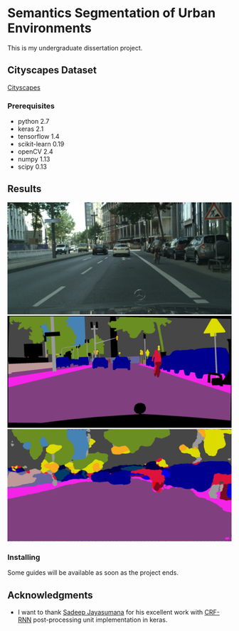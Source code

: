# Semantics Segmentation of Urban Environments

This is my undergraduate dissertation project. 

## Cityscapes Dataset
[Cityscapes](https://www.cityscapes-dataset.com/)


### Prerequisites

* python 		2.7
* keras 		2.1 
* tensorflow 	1.4
* scikit-learn	0.19
* openCV		2.4
* numpy			1.13
* scipy			0.13



## Results
![Input Image](https://github.com/dimimal/semantics_segmentation_of_urban_environments/blob/master/test_images/Original_frankfurt_000000_015676_leftImg8bit.png)
![Ground Truth](https://github.com/dimimal/semantics_segmentation_of_urban_environments/blob/master/test_images/frankfurt_000000_015676_gtFine_color.png)
![Output Predictions](https://github.com/dimimal/semantics_segmentation_of_urban_environments/blob/master/test_images/frankfurt_000000_015676_leftImg8bit_median_7_10_1024.png)

### Installing
Some guides will be available as soon as the project ends. 


## Acknowledgments

* I want to thank [Sadeep Jayasumana](https://github.com/sadeepj) for his excellent work with [CRF-RNN](https://github.com/sadeepj/crfasrnn_keras) post-processing unit implementation in keras. 

